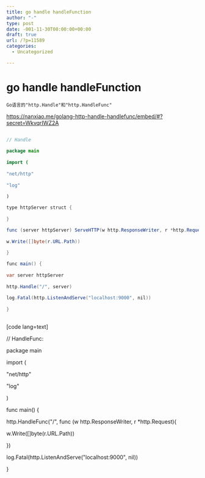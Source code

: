 ```yaml
---
title: go handle handleFunction
author: "-"
type: post
date: -001-11-30T00:00:00+00:00
draft: true
url: /?p=11589
categories:
  - Uncategorized

---
```

# go handle handleFunction

  
    Go语言的"http.Handle"和"http.HandleFunc"
  


https://nanxiao.me/golang-http-handle-handlefunc/embed/#?secret=WkvqrIWZ2A

```java
  
// Handle
  
package main
  
import (
      
"net/http"
      
"log"
  
)

type httpServer struct {
  
}

func (server httpServer) ServeHTTP(w http.ResponseWriter, r *http.Request) {
      
w.Write([]byte(r.URL.Path))
  
}

func main() {
      
var server httpServer
      
http.Handle("/", server)
      
log.Fatal(http.ListenAndServe("localhost:9000", nil))
  
}
  
```

[code lang=text]
  
// HandleFunc: 
  
package main
  
import (
      
"net/http"
      
"log"
  
)

func main() {
      
http.HandleFunc("/", func (w http.ResponseWriter, r *http.Request){
          
w.Write([]byte(r.URL.Path))
      
})
      
log.Fatal(http.ListenAndServe("localhost:9000", nil))
  
}
  
```